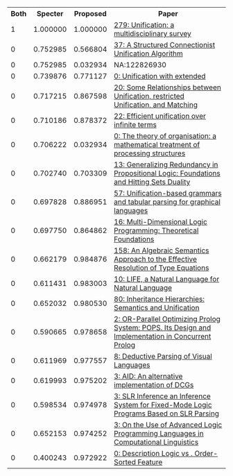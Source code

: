 <html><table><tr>
<th>Both</th>
<th>Specter</th>
<th>Proposed</th>
<th>Paper</th>
</tr>
<tr>
<td>1</td>
<td>1.000000</td>
<td>1.000000</td>
<td><a href="https://www.semanticscholar.org/paper/4d20a039f2fec9a6439a3326c8e3b435a0d11e99">279: Unification: a multidisciplinary survey</a></td>
</tr>
<tr>
<td>0</td>
<td>0.752985</td>
<td>0.566804</td>
<td><a href="https://www.semanticscholar.org/paper/f350cf5b77c0c26ac6f49a8d2f0c64996cd969dc">37: A Structured Connectionist Unification Algorithm</a></td>
</tr>
<tr>
<td>0</td>
<td>0.752985</td>
<td>0.032934</td>
<td>NA:122826930</td>
</tr>
<tr>
<td>0</td>
<td>0.739876</td>
<td>0.771127</td>
<td><a href="https://www.semanticscholar.org/paper/9520f6bf9837e1c93d3dbe0138082cc22eb470c7">0: Unification with extended</a></td>
</tr>
<tr>
<td>0</td>
<td>0.717215</td>
<td>0.867598</td>
<td><a href="https://www.semanticscholar.org/paper/cc1e6c4ed17b0cd06a4942167f8c49d75a49698a">20: Some Relationships between Unification, restricted Unification, and Matching</a></td>
</tr>
<tr>
<td>0</td>
<td>0.710186</td>
<td>0.878372</td>
<td><a href="https://www.semanticscholar.org/paper/353669ae2f7d7e69283006d0223b38af5da981ea">22: Efficient unification over infinite terms</a></td>
</tr>
<tr>
<td>0</td>
<td>0.706222</td>
<td>0.032934</td>
<td><a href="https://www.semanticscholar.org/paper/76bb57b52853c4e472298bb5c775380974d6e5dd">0: The theory of organisation: a mathematical treatment of processing structures</a></td>
</tr>
<tr>
<td>0</td>
<td>0.702740</td>
<td>0.703309</td>
<td><a href="https://www.semanticscholar.org/paper/dbfa469854b85e3b7a81fa69ae48e8b0e15cd367">13: Generalizing Redundancy in Propositional Logic: Foundations and Hitting Sets Duality</a></td>
</tr>
<tr>
<td>0</td>
<td>0.697828</td>
<td>0.886951</td>
<td><a href="https://www.semanticscholar.org/paper/7159520a574719dd1cd854c99ae7eb3c5d757ad6">57: Unification-based grammars and tabular parsing for graphical languages</a></td>
</tr>
<tr>
<td>0</td>
<td>0.697750</td>
<td>0.864862</td>
<td><a href="https://www.semanticscholar.org/paper/e06801664f4fc321c648818e9c104caf833b7a67">16: Multi-Dimensional Logic Programming: Theoretical Foundations</a></td>
</tr>
<tr>
<td>0</td>
<td>0.662179</td>
<td>0.984876</td>
<td><a href="https://www.semanticscholar.org/paper/3cfbd965138f4d1e53f2fcc6550428dac2195b7c">158: An Algebraic Semantics Approach to the Effective Resolution of Type Equations</a></td>
</tr>
<tr>
<td>0</td>
<td>0.611431</td>
<td>0.983003</td>
<td><a href="https://www.semanticscholar.org/paper/2abd133484e642cad269894c23ace1bb694f8315">10: LIFE, a Natural Language for Natural Language</a></td>
</tr>
<tr>
<td>0</td>
<td>0.652032</td>
<td>0.980530</td>
<td><a href="https://www.semanticscholar.org/paper/e72d2597bd5584ebb55c6c9706c44b8d59dfb2de">80: Inheritance Hierarchies: Semantics and Unification</a></td>
</tr>
<tr>
<td>0</td>
<td>0.590665</td>
<td>0.978658</td>
<td><a href="https://www.semanticscholar.org/paper/89abfc92453d9adcab6c1db2559585c10ff5f2e5">2: OR-Parallel Optimizing Prolog System: POPS. Its Design and Implementation in Concurrent Prolog</a></td>
</tr>
<tr>
<td>0</td>
<td>0.611969</td>
<td>0.977557</td>
<td><a href="https://www.semanticscholar.org/paper/341f6f6df9a2c5eedd17477db1f238294712ae87">8: Deductive Parsing of Visual Languages</a></td>
</tr>
<tr>
<td>0</td>
<td>0.619993</td>
<td>0.975202</td>
<td><a href="https://www.semanticscholar.org/paper/d4e7af60baf1892923ebd7ac070963de1c6649fb">3: AID: An alternative implementation of DCGs</a></td>
</tr>
<tr>
<td>0</td>
<td>0.598534</td>
<td>0.974978</td>
<td><a href="https://www.semanticscholar.org/paper/a20f2ee43a3624c2c9b71835c92fe0d6544b4004">3: SLR Inference an Inference System for Fixed-Mode Logic Programs Based on SLR Parsing</a></td>
</tr>
<tr>
<td>0</td>
<td>0.652153</td>
<td>0.974252</td>
<td><a href="https://www.semanticscholar.org/paper/e488b3a1b951fb1b8c8b74e673289bb5d2bfc959">3: On the Use of Advanced Logic Programming Languages in Computational Linguistics</a></td>
</tr>
<tr>
<td>0</td>
<td>0.400243</td>
<td>0.972922</td>
<td><a href="https://www.semanticscholar.org/paper/4da4bbd4f4752b861799896087ce61f76e08e751">0: Description Logic vs . Order-Sorted Feature</a></td>
</tr>
</table></html>
